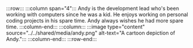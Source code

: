 :::row:::
  :::column span="4":::
    Andy is the development lead who's been working with computers since he was a kid. He enjoys working on personal coding projects in his spare time. Andy always wishes he had more spare time.
  :::column-end:::
  :::column:::
    :::image type="content" source="../../shared/media/andy.png" alt-text="A cartoon depiction of Andy.":::
  :::column-end:::
:::row-end:::
